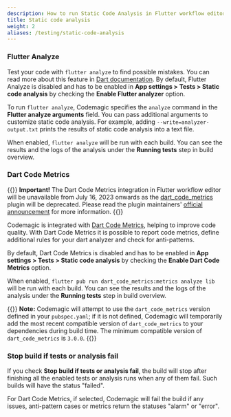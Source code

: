 ```yaml
---
description: How to run Static Code Analysis in Flutter workflow editor configured builds
title: Static code analysis
weight: 2
aliases: /testing/static-code-analysis
---
```


### Flutter Analyze

Test your code with `flutter analyze` to find possible mistakes. You can read more about this feature in [Dart documentation](https://dart.dev/guides/language/analysis-options). By default, Flutter Analyze is disabled and has to be enabled in **App settings > Tests > Static code analysis** by checking the **Enable Flutter analyzer** option.

To run `flutter analyze`, Codemagic specifies the `analyze` command in the **Flutter analyze arguments** field. You can pass additional arguments to customize static code analysis. For example, adding `--write=analyzer-output.txt` prints the results of static code analysis into a text file.

When enabled, `flutter analyze` will be run with each build. You can see the results and the logs of the analysis under the **Running tests** step in build overview.

### Dart Code Metrics

{{<notebox>}}
**Important!** The Dart Code Metrics integration in Flutter workflow editor will be unavailable from July 16, 2023 onwards as the [dart_code_metrics](https://pub.dev/packages/dart_code_metrics) plugin will be deprecated. Please read the plugin maintainers' [official announcement](https://metabase.flutterci.com/public/dashboard/31550fb9-97a7-400e-87c7-361a38cfe0d8) for more information.
{{</notebox>}}

Codemagic is integrated with [Dart Code Metrics](https://pub.dev/packages/dart_code_metrics), helping to improve code quality. With Dart Code Metrics it is possible to report code metrics, define additional rules for your dart analyzer and check for anti-patterns.

By default, Dart Code Metrics is disabled and has to be enabled in **App settings > Tests > Static code analysis** by checking the **Enable Dart Code Metrics** option.

When enabled, `flutter pub run dart_code_metrics:metrics analyze lib` will be run with each build. You can see the results and the logs of the analysis under the **Running tests** step in build overview.

{{<notebox>}}
**Note:** Codemagic will attempt to use the `dart_code_metrics` version defined in your `pubspec.yaml`; if it is not defined, Codemagic will temporarily add the most recent compatible version of `dart_code_metrics` to your dependencies during build time. The minimum compatible version of `dart_code_metrics` is `3.0.0`.
{{</notebox>}}

### Stop build if tests or analysis fail

If you check **Stop build if tests or analysis fail**, the build will stop after finishing all the enabled tests or analysis runs when any of them fail. Such builds will have the status "failed".

For Dart Code Metrics, if selected, Codemagic will fail the build if any issues, anti-pattern cases or metrics return the statuses "alarm" or "error".
